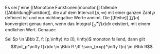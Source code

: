 Es sei $f$ eine [[Monotone Funktionen|monoton]] fallende [[Abbildung|Funktion]], die auf dem Intervall $[p,\infty)$ mit einer ganzen Zahl $p$ definiert ist und nur nichtnegative Werte annimt. 
Die [[Reihe]] $\sum f(n)$ konvergiert genau dann, wenn das Integral $\int_p^\infty f(x)dx$ existiert, mit einem endlichen Wert. Genauer:

Sei $p \in \Bbb Z, f: [p,\infty) \to [0, \infty)$ monoton fallend, dann gilt
$$\int_p^\infty f(x)dx \in \Bbb R \iff \sum_{n=p}^\infty f(n) \in \Bbb R$$